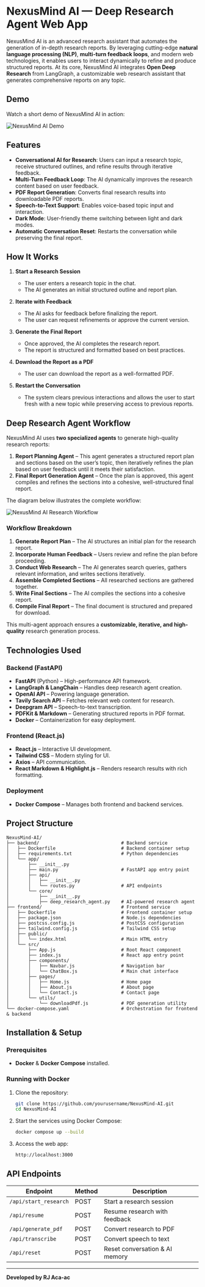 # NexusMind AI — Deep Research Agent Web App

​NexusMind AI is an advanced research assistant that automates the generation of in-depth research reports. By leveraging cutting-edge **natural language processing (NLP)**, **multi-turn feedback loops**, and modern web technologies, it enables users to interact dynamically to refine and produce structured reports. At its core, NexusMind AI integrates **Open Deep Research** from LangGraph, a customizable web research assistant that generates comprehensive reports on any topic.

## Demo
Watch a short demo of NexusMind AI in action:

![NexusMind AI Demo](docs/demo.gif)

## Features
- **Conversational AI for Research**: Users can input a research topic, receive structured outlines, and refine results through iterative feedback.
- **Multi-Turn Feedback Loop**: The AI dynamically improves the research content based on user feedback.
- **PDF Report Generation**: Converts final research results into downloadable PDF reports.
- **Speech-to-Text Support**: Enables voice-based topic input and interaction.
- **Dark Mode**: User-friendly theme switching between light and dark modes.
- **Automatic Conversation Reset**: Restarts the conversation while preserving the final report.

## How It Works  

1. **Start a Research Session**  
   - The user enters a research topic in the chat.  
   - The AI generates an initial structured outline and report plan.  

2. **Iterate with Feedback**  
   - The AI asks for feedback before finalizing the report.  
   - The user can request refinements or approve the current version.  

3. **Generate the Final Report**  
   - Once approved, the AI completes the research report.  
   - The report is structured and formatted based on best practices.  

4. **Download the Report as a PDF**  
   - The user can download the report as a well-formatted PDF.  

5. **Restart the Conversation**  
   - The system clears previous interactions and allows the user to start fresh with a new topic while preserving access to previous reports.  

## Deep Research Agent Workflow  

NexusMind AI uses **two specialized agents** to generate high-quality research reports:  

1. **Report Planning Agent** – This agent generates a structured report plan and sections based on the user’s topic, then iteratively refines the plan based on user feedback until it meets their satisfaction.  
2. **Final Report Generation Agent** – Once the plan is approved, this agent compiles and refines the sections into a cohesive, well-structured final report.

The diagram below illustrates the complete workflow:  

![NexusMind AI Research Workflow](docs/graph.png)  

### Workflow Breakdown  
1. **Generate Report Plan** – The AI structures an initial plan for the research report.  
2. **Incorporate Human Feedback** – Users review and refine the plan before proceeding.  
3. **Conduct Web Research** – The AI generates search queries, gathers relevant information, and writes sections iteratively.  
4. **Assemble Completed Sections** – All researched sections are gathered together.  
5. **Write Final Sections** – The AI compiles the sections into a cohesive report.  
6. **Compile Final Report** – The final document is structured and prepared for download.  

This multi-agent approach ensures a **customizable, iterative, and high-quality** research generation process.  

## Technologies Used
### Backend (FastAPI)
- **FastAPI** (Python) – High-performance API framework.
- **LangGraph & LangChain** – Handles deep research agent creation.
- **OpenAI API** – Powering language generation.
- **Tavily Search API** – Fetches relevant web content for research.
- **Deepgram API** – Speech-to-text transcription.
- **PDFKit & Markdown** – Generating structured reports in PDF format.
- **Docker** – Containerization for easy deployment.

### Frontend (React.js)
- **React.js** – Interactive UI development.
- **Tailwind CSS** – Modern styling for UI.
- **Axios** – API communication.
- **React Markdown & Highlight.js** – Renders research results with rich formatting.

### Deployment
- **Docker Compose** – Manages both frontend and backend services.

## Project Structure
```
NexusMind-AI/
├── backend/                              # Backend service
│   ├── Dockerfile                        # Backend container setup
│   ├── requirements.txt                  # Python dependencies
│   └── app/
│       ├── __init__.py                   
│       ├── main.py                       # FastAPI app entry point
│       ├── api/
│       │   ├── __init__.py  
│       │   └── routes.py                 # API endpoints
│       └── core/
│           ├── __init__.py
│           ├── deep_research_agent.py    # AI-powered research agent
├── frontend/                             # Frontend service
│   ├── Dockerfile                        # Frontend container setup
│   ├── package.json                      # Node.js dependencies
│   ├── postcss.config.js                 # PostCSS configuration
│   ├── tailwind.config.js                # Tailwind CSS setup
│   ├── public/
│   │   └── index.html                    # Main HTML entry
│   └── src/
│       ├── App.js                        # Root React component
│       ├── index.js                      # React app entry point
│       ├── components/
│       │   ├── Navbar.js                 # Navigation bar
│       │   └── ChatBox.js                # Main chat interface
│       ├── pages/
│       │   ├── Home.js                   # Home page
│       │   ├── About.js                  # About page
│       │   └── Contact.js                # Contact page
│       └── utils/
│           └── downloadPdf.js            # PDF generation utility
└── docker-compose.yaml                   # Orchestration for frontend & backend
```

## Installation & Setup
### Prerequisites
- **Docker** & **Docker Compose** installed.

### Running with Docker
1. Clone the repository:
   ```bash
   git clone https://github.com/yourusername/NexusMind-AI.git
   cd NexusMind-AI
   ```
2. Start the services using Docker Compose:
   ```bash
   docker compose up --build
   ```
3. Access the web app:
   ```bash
   http://localhost:3000
   ```

## API Endpoints
| Endpoint               | Method | Description |
|------------------------|--------|-------------|
| `/api/start_research`  | POST   | Start a research session |
| `/api/resume`          | POST   | Resume research with feedback |
| `/api/generate_pdf`    | POST   | Convert research to PDF |
| `/api/transcribe`      | POST   | Convert speech to text |
| `/api/reset`           | POST   | Reset conversation & AI memory |

---
**Developed by RJ Aca-ac**

